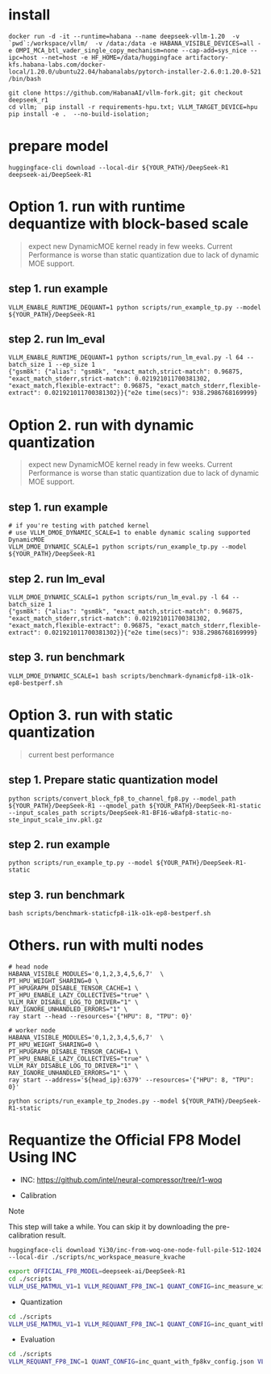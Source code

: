 # install

```
docker run -d -it --runtime=habana --name deepseek-vllm-1.20  -v `pwd`:/workspace/vllm/  -v /data:/data -e HABANA_VISIBLE_DEVICES=all -e OMPI_MCA_btl_vader_single_copy_mechanism=none --cap-add=sys_nice --ipc=host --net=host -e HF_HOME=/data/huggingface artifactory-kfs.habana-labs.com/docker-local/1.20.0/ubuntu22.04/habanalabs/pytorch-installer-2.6.0:1.20.0-521 /bin/bash
```

```
git clone https://github.com/HabanaAI/vllm-fork.git; git checkout deepseek_r1
cd vllm;  pip install -r requirements-hpu.txt; VLLM_TARGET_DEVICE=hpu pip install -e .  --no-build-isolation;
```

# prepare model

```
huggingface-cli download --local-dir ${YOUR_PATH}/DeepSeek-R1 deepseek-ai/DeepSeek-R1
```

# Option 1. run with runtime dequantize with block-based scale
> expect new DynamicMOE kernel ready in few weeks.
> Current Performance is worse than static quantization due to lack of dynamic MOE support.
## step 1. run example
```
VLLM_ENABLE_RUNTIME_DEQUANT=1 python scripts/run_example_tp.py --model ${YOUR_PATH}/DeepSeek-R1
```
## step 2. run lm_eval
```
VLLM_ENABLE_RUNTIME_DEQUANT=1 python scripts/run_lm_eval.py -l 64 --batch_size 1 --ep_size 1
{"gsm8k": {"alias": "gsm8k", "exact_match,strict-match": 0.96875, "exact_match_stderr,strict-match": 0.021921011700381302, "exact_match,flexible-extract": 0.96875, "exact_match_stderr,flexible-extract": 0.021921011700381302}}{"e2e time(secs)": 938.2986768169999}
```

# Option 2. run with dynamic quantization
> expect new DynamicMOE kernel ready in few weeks.
> Current Performance is worse than static quantization due to lack of dynamic MOE support.
## step 1. run example
```
# if you're testing with patched kernel
# use VLLM_DMOE_DYNAMIC_SCALE=1 to enable dynamic scaling supported DynamicMOE
VLLM_DMOE_DYNAMIC_SCALE=1 python scripts/run_example_tp.py --model ${YOUR_PATH}/DeepSeek-R1
```
## step 2. run lm_eval
```
VLLM_DMOE_DYNAMIC_SCALE=1 python scripts/run_lm_eval.py -l 64 --batch_size 1
{"gsm8k": {"alias": "gsm8k", "exact_match,strict-match": 0.96875, "exact_match_stderr,strict-match": 0.021921011700381302, "exact_match,flexible-extract": 0.96875, "exact_match_stderr,flexible-extract": 0.021921011700381302}}{"e2e time(secs)": 938.2986768169999}
```
## step 3. run benchmark
```
VLLM_DMOE_DYNAMIC_SCALE=1 bash scripts/benchmark-dynamicfp8-i1k-o1k-ep8-bestperf.sh
```

# Option 3. run with static quantization
> current best performance
## step 1. Prepare static quantization model
```
python scripts/convert_block_fp8_to_channel_fp8.py --model_path ${YOUR_PATH}/DeepSeek-R1 --qmodel_path ${YOUR_PATH}/DeepSeek-R1-static --input_scales_path scripts/DeepSeek-R1-BF16-w8afp8-static-no-ste_input_scale_inv.pkl.gz
```
## step 2. run example
```
python scripts/run_example_tp.py --model ${YOUR_PATH}/DeepSeek-R1-static
```
## step 3. run benchmark
```
bash scripts/benchmark-staticfp8-i1k-o1k-ep8-bestperf.sh
```

# Others. run with multi nodes
```
# head node
HABANA_VISIBLE_MODULES='0,1,2,3,4,5,6,7'  \
PT_HPU_WEIGHT_SHARING=0 \
PT_HPUGRAPH_DISABLE_TENSOR_CACHE=1 \
PT_HPU_ENABLE_LAZY_COLLECTIVES="true" \
VLLM_RAY_DISABLE_LOG_TO_DRIVER="1" \
RAY_IGNORE_UNHANDLED_ERRORS="1" \
ray start --head --resources='{"HPU": 8, "TPU": 0}'
```

```
# worker node
HABANA_VISIBLE_MODULES='0,1,2,3,4,5,6,7'  \
PT_HPU_WEIGHT_SHARING=0 \
PT_HPUGRAPH_DISABLE_TENSOR_CACHE=1 \
PT_HPU_ENABLE_LAZY_COLLECTIVES="true" \
VLLM_RAY_DISABLE_LOG_TO_DRIVER="1" \
RAY_IGNORE_UNHANDLED_ERRORS="1" \
ray start --address='${head_ip}:6379' --resources='{"HPU": 8, "TPU": 0}'
```

```
python scripts/run_example_tp_2nodes.py --model ${YOUR_PATH}/DeepSeek-R1-static
```

# Requantize the Official FP8 Model Using INC
- INC: https://github.com/intel/neural-compressor/tree/r1-woq

- Calibration
> [!Note]
> This step will take a while. You can skip it by downloading the pre-calibration result.
> 
> `huggingface-cli download Yi30/inc-from-woq-one-node-full-pile-512-1024  --local-dir ./scripts/nc_workspace_measure_kvache`

```bash
export OFFICIAL_FP8_MODEL=deepseek-ai/DeepSeek-R1
cd ./scripts
VLLM_USE_MATMUL_V1=1 VLLM_REQUANT_FP8_INC=1 QUANT_CONFIG=inc_measure_with_fp8kv_config.json VLLM_ENABLE_RUNTIME_DEQUANT=1 python run_example_tp.py --model ${OFFICIAL_FP8_MODEL} --tokenizer ${OFFICIAL_FP8_MODEL} --osl 32 --max_num_seqs 1 --nprompts 512 --dataset pile
```

- Quantization
```bash
cd ./scripts
VLLM_USE_MATMUL_V1=1 VLLM_REQUANT_FP8_INC=1 QUANT_CONFIG=inc_quant_with_fp8kv_config.json VLLM_ENABLE_RUNTIME_DEQUANT=1 python run_example_tp.py --model ${OFFICIAL_FP8_MODEL} --tokenizer ${OFFICIAL_FP8_MODEL} --max_num_seqs 1 --fp8_kv_cache
```

- Evaluation
```bash
cd ./scripts
VLLM_REQUANT_FP8_INC=1 QUANT_CONFIG=inc_quant_with_fp8kv_config.json VLLM_ENABLE_RUNTIME_DEQUANT=1 python run_lm_eval.py  --model ${OFFICIAL_FP8_MODEL} --tokenizer ${OFFICIAL_FP8_MODEL} --fp8_kv_cache -l 64 --batch_size 1 
```